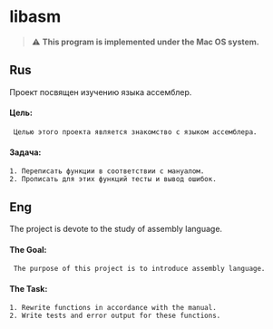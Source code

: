 # libasm

> :warning: **This program is implemented under the Mac OS system.**

## Rus

Проект посвящен изучению языка ассемблер.

#### Цель:
```
 Целью этого проекта является знакомство с языком ассемблера.
```
#### Задача:
```
1. Переписать функции в соответствии с мануалом.
2. Прописать для этих функций тесты и вывод ошибок.
```

## Eng

The project is devote to the study of assembly language.

#### The Goal:
```
 The purpose of this project is to introduce assembly language.
```
#### The Task:
```
1. Rewrite functions in accordance with the manual.
2. Write tests and error output for these functions.
```
